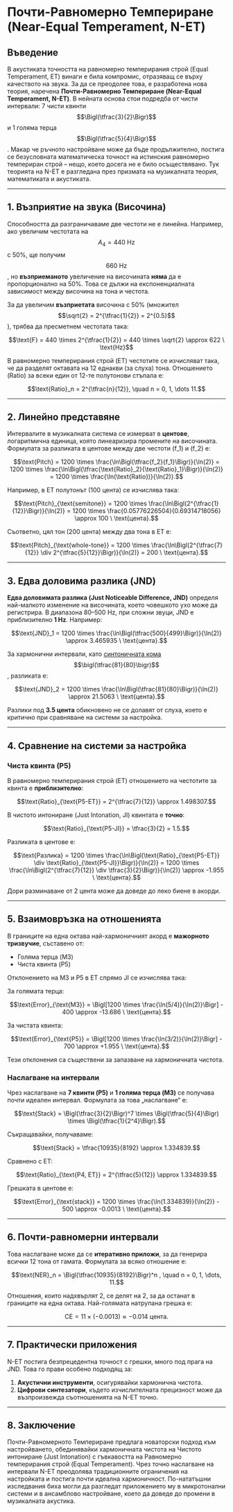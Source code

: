 # Почти-Равномерно Темпериране (Near-Equal Temperament, N-ET)

## Въведение

В акустиката точността на равномерно темперирания строй (Equal Temperament, ET) винаги е била компромис, отразяващ се върху качеството на звука. За да се преодолее това, е разработена нова теория, наречена **Почти-Равномерно Темпериране (Near-Equal Temperament, N-ET)**. В нейната основа стои подредба от чисти интервали: 7 чисти квинти $$\Bigl(\tfrac{3}{2}\Bigr)$$ и 1 голяма терца $$\Bigl(\tfrac{5}{4}\Bigr)$$. Макар че ръчното настройване може да бъде продължително, постига се безусловната математическа точност на истинския равномерно темпериран строй – нещо, което досега не е било осъществявано. Тук теорията на N-ET е разгледана през призмата на музикалната теория, математиката и акустиката.

---

## 1. Възприятие на звука (Височина)

Способността да разграничаваме две честоти не е линейна. Например, ако увеличим честотата на $$A_4 = 440 \text{ Hz}$$ с 50%, ще получим $$660 \text{ Hz}$$, но **възприеманото** увеличение на височината **няма** да е пропорционално на 50%. Това се дължи на експоненциалната зависимост между височина на тона и честота.

За да увеличим **възприетата** височина с 50% (множител $$\sqrt{2} = 2^{\tfrac{1}{2}} = 2^{0.5}$$), трябва да пресметнем честотата така:

```math
\text{F} = 440 \times 2^{\tfrac{1}{2}} = 440 \times \sqrt{2} \approx 622 \ \text{Hz}
```

В равномерно темперирания строй (ET) честотите се изчисляват така, че да разделят октавата на 12 еднакви (за слуха) тона. Отношението (Ratio) за всеки един от 12-те полутонови стъпала е:

```math
\text{Ratio}_n = 2^{\tfrac{n}{12}}, \quad n = 0, 1, \dots 11.
```

---

## 2. Линейно представяне

Интервалите в музикалната система се измерват в **центове**, логаритмична единица, която линеаризира промените на височината. Формулата за разликата в центове между две честоти \(f_1\) и \(f_2\) е:

```math
\text{Pitch} 
= 1200 \times \frac{\ln\Bigl(\tfrac{f_2}{f_1}\Bigr)}{\ln(2)}
= 1200 \times \frac{\ln\Bigl(\tfrac{\text{Ratio}_2}{\text{Ratio}_1}\Bigr)}{\ln(2)}
= 1200 \times \frac{\ln(\text{Ratio})}{\ln(2)}.
```

Например, в ET полутонът (100 цента) се изчислява така:

```math
\text{Pitch}_{\text{semitone}} 
= 1200 \times \frac{\ln\Bigl(2^{\tfrac{1}{12}}\Bigr)}{\ln(2)}
= 1200 \times \frac{0.05776226504}{0.69314718056}
\approx 100 \ \text{цента}.
```

Съответно, цял тон (200 цента) между два тона в ET е:

```math
\text{Pitch}_{\text{whole-tone}} 
= 1200 \times \frac{\ln\Bigl(2^{\tfrac{7}{12}} \div 2^{\tfrac{5}{12}}\Bigr)}{\ln(2)} 
= 200 \ \text{цента}.
```

---

## 3. Едва доловима разлика (JND)

**Едва доловимата разлика (Just Noticeable Difference, JND)** определя най-малкото изменение на височината, което човешкото ухо може да регистрира. В диапазона 80–500 Hz, при сложни звуци, JND е приблизително **1 Hz**. Например:

```math
\text{JND}_1 = 1200 \times \frac{\ln\Bigl(\tfrac{500}{499}\Bigr)}{\ln(2)} \approx 3.465935 \ \text{цента}.
```

За хармонични интервали, като [синтоничната кома](https://bg.wikipedia.org/wiki/Синтонична_кома) $$\bigl(\tfrac{81}{80}\bigr)$$, разликата е:

```math
\text{JND}_2 = 1200 \times \frac{\ln\Bigl(\tfrac{81}{80}\Bigr)}{\ln(2)} \approx 21.5063 \ \text{цента}.
```

Разлики под **3.5 цента** обикновено не се долавят от слуха, което е критично при сравняване на системи за настройка.

---

## 4. Сравнение на системи за настройка

### Чиста квинта (P5)

В равномерно темперирания строй (ET) отношението на честотите за квинта е **приблизително**:

```math
\text{Ratio}_{\text{P5-ET}} = 2^{\tfrac{7}{12}} \approx 1.498307.
```

В чистото интониране (Just Intonation, JI) квинтата е **точно**:

```math
\text{Ratio}_{\text{P5-JI}} = \tfrac{3}{2} = 1.5.
```

Разликата в центове е:

```math
\text{Разлика} 
= 1200 \times \frac{\ln\Bigl(\text{Ratio}_{\text{P5-ET}} \div \text{Ratio}_{\text{P5-JI}}\Bigr)}{\ln(2)}
= 1200 \times \frac{\ln\Bigl(2^{\tfrac{7}{12}} \div \tfrac{3}{2}\Bigr)}{\ln(2)}
\approx -1.955 \ \text{цента}.
```

Дори разминаване от 2 цента може да доведе до леко биене в акорди.

---

## 5. Взаимовръзка на отношенията

В границите на една октава най-хармоничният акорд е **мажорното тризвучие**, съставено от:

- Голяма терца (M3)
- Чиста квинта (P5)

Отклонението на M3 и P5 в ET спрямо JI се изчислява така:

За голямата терца:

```math
\text{Error}_{\text{M3}} = \Bigl[1200 \times \frac{\ln(5/4)}{\ln(2)}\Bigr] - 400 \approx -13.686 \ \text{цента}.
```

За чистата квинта:

```math
\text{Error}_{\text{P5}} = \Bigl[1200 \times \frac{\ln(3/2)}{\ln(2)}\Bigr] - 700 \approx +1.955 \ \text{цента}.
```

Тези отклонения са съществени за запазване на хармоничната чистота.

### Наслагване на интервали

Чрез наслагване на **7 квинти (P5)** и **1 голяма терца (M3)** се получава почти идеален интервал. Формулата за това „наслагване“ е:

```math
\text{Stack} = \Bigl(\tfrac{3}{2}\Bigr)^7 \times \Bigl(\tfrac{5}{4}\Bigr) \times \Bigl(\tfrac{1}{2^4}\Bigr).
```

Съкращавайки, получаваме:

```math
\text{Stack} = \tfrac{10935}{8192} \approx 1.334839.
```

Сравнено с ET:

```math
\text{Ratio}_{\text{P4, ET}} = 2^{\tfrac{5}{12}} \approx 1.334839.
```

Грешката в центове е:

```math
\text{Error}_{\text{stack}} 
= 1200 \times \frac{\ln(1.334839)}{\ln(2)} - 500
\approx -0.0013 \ \text{цента}.
```

---

## 6. Почти-равномерни интервали

Това наслагване може да се **итеративно приложи**, за да генерира всички 12 тона от гамата. Формулата за всяко отношение е:

```math
\text{NER}_n = \Bigl(\tfrac{10935}{8192}\Bigr)^n , \quad n = 0, 1, \dots, 11.
```

Отношения, които надхвърлят 2, се делят на 2, за да останат в границите на една октава. Най-голямата натрупана грешка е:

```math
\text{CE} = 11 \times (-0.0013) \approx -0.014 \ \text{цента}.
```

---

## 7. Практически приложения

N-ET постига безпрецедентна точност с грешки, много под прага на JND. Това го прави особено подходящ за:

1. **Акустични инструменти**, осигурявайки хармонична чистота.  
2. **Цифрови синтезатори**, където изчислителната прецизност може да възпроизвежда съотношенията на N-ET точно.

---

## 8. Заключение

Почти-Равномерното Темпериране предлага новаторски подход към настройването, обединявайки хармоничната чистота на Чистото интониране (Just Intonation) с гъвкавостта на Равномерно темперирания строй (Equal Temperament). Чрез точно наслагване на интервали N-ET преодолява традиционните ограничения на настройката и постига почти идеална хармоничност. По-нататъшни изследвания биха могли да разгледат приложението му в микротонални системи и в ансамблово настройване, което да доведе до промени в музикалната акустика.
